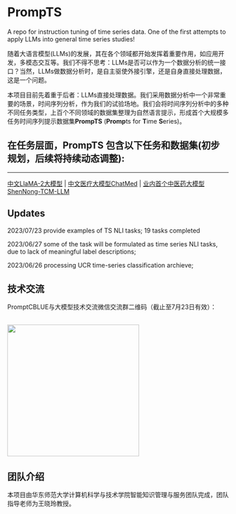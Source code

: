 # PrompTS
A repo for instruction tuning of time series data. One of the first attempts to apply LLMs into general time series studies! 

随着大语言模型(LLMs)的发展，其在各个领域都开始发挥着重要作用，如应用开发，多模态交互等。我们不得不思考：LLMs是否可以作为一个数据分析的统一接口？当然，LLMs做数据分析时，是自主驱使外接引擎，还是自身直接处理数据，这是一个问题。

本项目目前先着重于后者：LLMs直接处理数据。我们采用数据分析中一个非常重要的场景，时间序列分析，作为我们的试验场地。我们会将时间序列分析中的多种不同任务类型，上百个不同领域的数据集整理为自然语言提示，形成首个大规模多任务时间序列提示数据集**PrompTS** (**Promp**ts for **T**ime **S**eries)。

在任务层面，**PrompTS** 包含以下任务和数据集(初步规划，后续将持续动态调整):
- 


----

[中文LlaMA-2大模型](https://github.com/michael-wzhu/Chinese-LlaMA2) | [中文医疗大模型ChatMed](https://github.com/michael-wzhu/ChatMed) |  [业内首个中医药大模型ShenNong-TCM-LLM](https://github.com/michael-wzhu/ShenNong-TCM-LLM) 



## Updates

2023/07/23 provide examples of TS NLI tasks; 19 tasks completed

2023/06/27 some of the task will be formulated as time series NLI tasks, due to lack of meaningful label descriptions; 

2023/06/26 processing UCR time-series classification archieve; 




## 技术交流

PromptCBLUE与大模型技术交流微信交流群二维码（截止至7月23日有效）：
<p align="left">
    <br>
    <img src="./pics/wechat_qrcode.jpg" width="300"/>
    <br>
</p>


## 团队介绍

本项目由华东师范大学计算机科学与技术学院智能知识管理与服务团队完成，团队指导老师为王晓玲教授。
